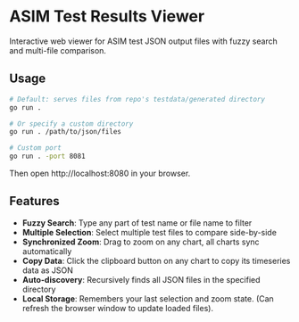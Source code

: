 # ASIM Test Results Viewer

Interactive web viewer for ASIM test JSON output files with fuzzy search and multi-file comparison.

## Usage

```bash
# Default: serves files from repo's testdata/generated directory
go run .

# Or specify a custom directory
go run . /path/to/json/files

# Custom port
go run . -port 8081
```

Then open http://localhost:8080 in your browser.

## Features

- **Fuzzy Search**: Type any part of test name or file name to filter
- **Multiple Selection**: Select multiple test files to compare side-by-side
- **Synchronized Zoom**: Drag to zoom on any chart, all charts sync automatically
- **Copy Data**: Click the clipboard button on any chart to copy its timeseries data as JSON
- **Auto-discovery**: Recursively finds all JSON files in the specified directory
- **Local Storage**: Remembers your last selection and zoom state. (Can refresh the browser window to update loaded files).

